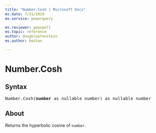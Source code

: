```yaml
---
title: "Number.Cosh | Microsoft Docs"
ms.date: 7/31/2019
ms.service: powerquery

ms.reviewer: gepopell
ms.topic: reference
author: dougklopfenstein
ms.author: bezhan

---
```

# Number.Cosh

## Syntax

<pre>
Number.Cosh(<b>number</b> as nullable number) as nullable number 
</pre>
  
## About  
Returns the hyperbolic cosine of `number`.
